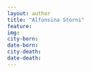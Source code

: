 ```yaml
---
layout: author
title: "Alfonsina Storni"
feature: 
img:
city-born: 
date-born: 
city-death: 
date-death:
---
```

